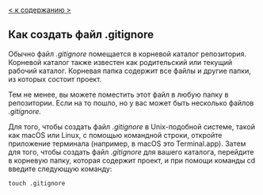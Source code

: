 [< к содержанию >](./readme.md)



## Как создать файл .gitignore

Обычно файл _.gitignore_ помещается в корневой каталог репозитория. Корневой каталог также известен как родительский или текущий рабочий каталог. Корневая папка содержит все файлы и другие папки, из которых состоит проект.

Тем не менее, вы можете поместить этот файл в любую папку в репозитории. Если на то пошло, но у вас может быть несколько файлов _.gitignore._

Для того, чтобы создать файл _.gitignore_ в Unix-подобной системе, такой как macOS или Linux, с помощью командной строки, откройте приложение терминала (например, в macOS это Terminal.app). Затем для того, чтобы создать файл _.gitignore_ для вашего каталога, перейдите в корневую папку, которая содержит проект, и при помощи команды cd введите следующую команду:

```bash=
touch .gitignore
```